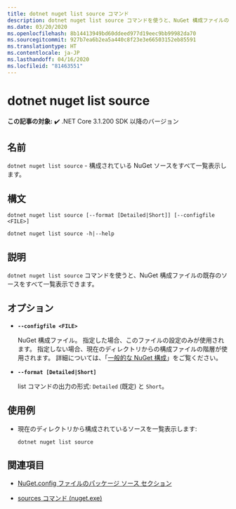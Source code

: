 ```yaml
---
title: dotnet nuget list source コマンド
description: dotnet nuget list source コマンドを使うと、NuGet 構成ファイルの既存のソースをすべて一覧表示できます。
ms.date: 03/20/2020
ms.openlocfilehash: 8b14413949bd60ddeed977d19eec9bb99982da70
ms.sourcegitcommit: 927b7ea6b2ea5a440c8f23e3e66503152eb85591
ms.translationtype: HT
ms.contentlocale: ja-JP
ms.lasthandoff: 04/16/2020
ms.locfileid: "81463551"
---
```

# <a name="dotnet-nuget-list-source"></a>dotnet nuget list source

**この記事の対象:** ✔️ .NET Core 3.1.200 SDK 以降のバージョン

## <a name="name"></a>名前

`dotnet nuget list source` - 構成されている NuGet ソースをすべて一覧表示します。

## <a name="synopsis"></a>構文

```dotnetcli
dotnet nuget list source [--format [Detailed|Short]] [--configfile <FILE>]

dotnet nuget list source -h|--help
```

## <a name="description"></a>説明

`dotnet nuget list source` コマンドを使うと、NuGet 構成ファイルの既存のソースをすべて一覧表示できます。

## <a name="options"></a>オプション

- **`--configfile <FILE>`**

  NuGet 構成ファイル。 指定した場合、このファイルの設定のみが使用されます。 指定しない場合、現在のディレクトリからの構成ファイルの階層が使用されます。 詳細については、「[一般的な NuGet 構成](https://docs.microsoft.com/nuget/consume-packages/configuring-nuget-behavior)」をご覧ください。

- **`--format [Detailed|Short]`**

  list コマンドの出力の形式: `Detailed` (既定) と `Short`。

## <a name="examples"></a>使用例

- 現在のディレクトリから構成されているソースを一覧表示します:

  ```dotnetcli
  dotnet nuget list source
  ```

## <a name="see-also"></a>関連項目

- [NuGet.config ファイルのパッケージ ソース セクション](/nuget/reference/nuget-config-file#package-source-sections)

- [sources コマンド (nuget.exe)](/nuget/reference/cli-reference/cli-ref-sources)
